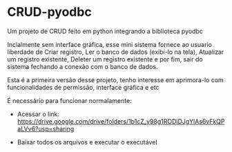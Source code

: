 # CRUD-pyodbc
Um projeto de CRUD feito em python integrando a biblioteca pyodbc

Incialmente sem interface gráfica, esse mini sistema fornece ao usuario liberdade de Criar registro, Ler o banco de dados (exibi-lo na tela), Atualizar um registro existente, Deleter um registro existente e por fim, sair do sistema fechando a conexão com o banco de dados.

Esta é a primeira versão desse projeto, tenho interesse em aprimora-lo com funcionalidades de permissão, interface gráfica e etc


É necessário para funcionar normalamente:

- Acessar o link: https://drive.google.com/drive/folders/1b1cZ_y98g1RODiDJgYlAs6vFkQPaLVv6?usp=sharing

- Baixar todos os arquivos e executar o executável
